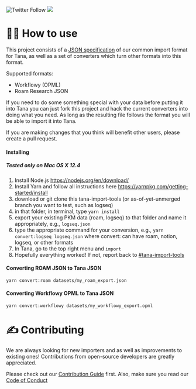 <img alt="Twitter Follow" src="https://img.shields.io/twitter/follow/tana_inc?style=for-the-badge">

<img src='https://img.shields.io/github/license/tanainc/tana-import-tools?style=for-the-badge'>

# 👨‍💻 How to use

This project consists of a [JSON specification](https://github.com/tagrhub/tana-import-tools/blob/main/src/types/types.ts) of our common import format for Tana, as well as a set of converters which turn other formats into this format.

Supported formats:

- Workflowy (OPML)
- Roam Research JSON

If you need to do some something special with your data before putting it into Tana you can just fork this project and hack the current converters into doing what you need. As long as the resulting file follows the format you will be able to import it into Tana.

If you are making changes that you think will benefit other users, please create a pull request.

#### Installing
##### Tested only on Mac OS X 12.4
1. Install Node.js https://nodejs.org/en/download/
2. Install Yarn and follow all instructions here https://yarnpkg.com/getting-started/install
3. download or git clone this tana-import-tools (or as-of-yet-unmerged branch you want to test, such as logseq)
4. in that folder, in terminal, type `yarn install`
5. export your existing PKM data (roam, logseq) to that folder and name it appropriately, e.g., `logseq.json`
6. type the appropriate command for your conversion, e.g., `yarn convert:logseq logseq.json` where convert: can have roam, notion, logseq, or other formats
7. In Tana, go to the top right menu and `import`
8. Hopefully everything worked! If not, report back to [#tana-import-tools](https://tanacommunity.slack.com/archives/C044X2ZC335)

#### Converting ROAM JSON to Tana JSON

`yarn convert:roam datasets/my_roam_export.json`

#### Converting Workflowy OPML to Tana JSON

`yarn convert:workflowy datasets/my_workflowy_export.opml`

# ✍️ Contributing

We are always looking for new importers and as well as improvements to existing ones! Contributions from open-source developers are greatly appreciated.

Please check out our [Contribution Guide](CONTRIBUTING.md) first. Also, make sure you read our [Code of Conduct](CODE_OF_CONDUCT.md)
